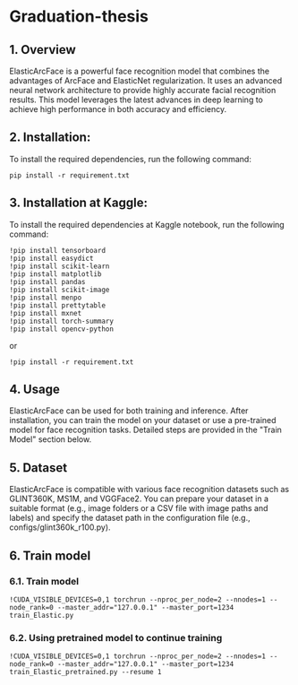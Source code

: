 # Graduation-thesis


## 1. Overview
ElasticArcFace is a powerful face recognition model that combines the advantages of ArcFace and ElasticNet regularization. It uses an advanced neural network architecture to provide highly accurate facial recognition results. This model leverages the latest advances in deep learning to achieve high performance in both accuracy and efficiency.

## 2. Installation:
To install the required dependencies, run the following command:

```shell
pip install -r requirement.txt
```

## 3. Installation at Kaggle:
To install the required dependencies at Kaggle notebook, run the following command:

```shell
!pip install tensorboard
!pip install easydict
!pip install scikit-learn
!pip install matplotlib
!pip install pandas
!pip install scikit-image
!pip install menpo
!pip install prettytable
!pip install mxnet
!pip install torch-summary
!pip install opencv-python
```
or
```shell
!pip install -r requirement.txt
```

## 4. Usage
ElasticArcFace can be used for both training and inference. After installation, you can train the model on your dataset or use a pre-trained model for face recognition tasks. Detailed steps are provided in the "Train Model" section below.

## 5. Dataset
ElasticArcFace is compatible with various face recognition datasets such as GLINT360K, MS1M, and VGGFace2. You can prepare your dataset in a suitable format (e.g., image folders or a CSV file with image paths and labels) and specify the dataset path in the configuration file (e.g., configs/glint360k_r100.py).

## 6. Train model
### 6.1. Train model
```shell
!CUDA_VISIBLE_DEVICES=0,1 torchrun --nproc_per_node=2 --nnodes=1 --node_rank=0 --master_addr="127.0.0.1" --master_port=1234 train_Elastic.py 
```

### 6.2. Using pretrained model to continue training
```shell
!CUDA_VISIBLE_DEVICES=0,1 torchrun --nproc_per_node=2 --nnodes=1 --node_rank=0 --master_addr="127.0.0.1" --master_port=1234 train_Elastic_pretrained.py --resume 1
```





